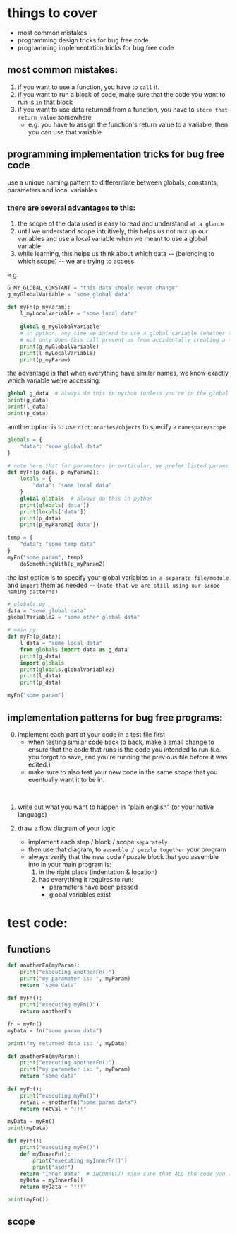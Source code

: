 # things to cover
- most common mistakes
- programming design tricks for bug free code
- programming implementation tricks for bug free code

## most common mistakes:

1. if you want to use a function, you have to `call` it.
2. if you want to run a block of code, make sure that the code you want to run is `in` that block
3. if you want to use data returned from a function, you have to `store that return value` somewhere
    - e.g. you have to assign the function's return value to a variable, then you can use that variable

## programming implementation tricks for bug free code

use a unique naming pattern to differentiate between globals, constants, parameters and local variables

### there are several advantages to this:
1. the scope of the data used is easy to read and understand `at a glance`
2. until we understand scope intuitively, this helps us not mix up our variables and use a local variable when we meant to use a global variable
3. while learning, this helps us think about which data -- (belonging to which scope) -- we are trying to access.

e.g. 
```python
G_MY_GLOBAL_CONSTANT = "this data should never change"
g_myGlobalVariable = "some global data"

def myFn(p_myParam):
    l_myLocalVariable = "some local data"
    
    global g_myGlobalVariable  
    # in python, any time we intend to use a global variable (whether the code works or not without this line), we need to add this global call.
    # not only does this call prevent us from accidentally creating a new local variable, it's also a reminder that the data we're working with is global.
    print(g_myGlobalVariable)
    print(l_myLocalVariable)
    print(p_myParam)
```
the advantage is that when everything have similar names, we know exactly which variable we're accessing:
```python
global g_data  # always do this in python (unless you're in the global scope)
print(g_data)
print(l_data)
print(p_data)
```
another option is to use `dictionaries/objects` to specify a `namespace/scope`
```python
globals = {
    "data": "some global data"
}

# note here that for parameters in particular, we prefer listed params v.s. generic objects: this is so that we can tell at a glance what this function needs to work properly
def myFn(p_data, p_myParam2):
    locals = {
        "data": "some local data"
    }
    global globals  # always do this in python
    print(globals['data'])
    print(locals['data'])
    print(p_data)
    print(p_myParam2['data'])

temp = {
    "data": "some temp data"
}
myFn("some param", temp)
    doSomethingWith(p_myParam2)
```

the last option is to specify your global variables `in a separate file/module` and `import` them as needed -- `(note that we are still using our scope naming patterns)`

```python
# globals.py
data = "some global data"
globalVariable2 = "some other global data"
```

```python
# main.py
def myFn(p_data):
    l_data = "some local data"
    from globals import data as g_data
    print(g_data)
    import globals
    print(globals.globalVariable2)
    print(l_data)
    print(p_data)

myFn("some param")
```



## implementation patterns for bug free programs:

0. implement each part of your code in a test file first
    - when testing similar code back to back, make a small change to ensure that the code that runs is the code you intended to run (i.e. you forgot to save, and you're running the previous file before it was edited.)
    - make sure to also test your new code in the same scope that you eventually want it to be in.

<br>

1. write out what you want to happen in "plain english" (or your native language)

2. draw a flow diagram of your logic
    - implement each step / block / scope `separately`
    - then use that diagram, to `assemble / puzzle together` your program
    - always verify that the new code / puzzle block that you assemble into in your main program is:
        1. in the right place (indentation & location)
        2. has everything it requires to run:
            - parameters have been passed
            - global variables exist
            




# test code:

## functions

```python
def anotherFn(myParam):
    print("executing anotherFn()")
    print("my parameter is: ", myParam)
    return "some data"
    
def myFn():
    print("executing myFn()")
    return anotherFn

fn = myFn()
myData = fn("some param data")

print("my returned data is: ", myData)
```

```python
def anotherFn(myParam):
    print("executing anotherFn()")
    print("my parameter is: ", myParam)
    return "some data"
    
def myFn():
    print("executing myFn()")
    retVal = anotherFn("some param data")
    return retVal + "!!!"

myData = myFn()
print(myData)
```

```python
def myFn():
    print("executing myFn()")
    def myInnerFn():
        print("executing myInnerFn()")
        print("asdf")
    return "inner Data"  # INCORRECT! make sure that ALL the code you want to run is inside of the block!
    myData = myInnerFn()
    return myData + "!!!"

print(myFn())
```

## scope
